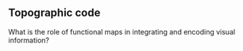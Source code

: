 ## Topographic code
What is the role of functional maps in integrating and encoding visual information?

<!---Visual cortexes are organized in multiple functional maps and even small stimuli activate large and complex topographic representations.


For example, the position of an object in the visual field can be decoded from its representation in the retinotopic map in V1 cortex. At the same time, the local orientation of its different parts can be decoded from the response of --->
